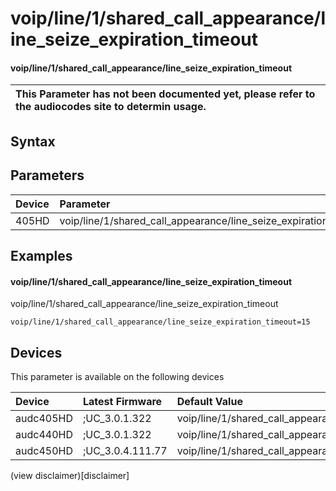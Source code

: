 ﻿---
description: voip/line/1/shared_call_appearance/line_seize_expiration_timeout
search: false
---

# voip/line/1/shared_call_appearance/line_seize_expiration_timeout

#### voip/line/1/shared_call_appearance/line_seize_expiration_timeout


| This Parameter has not been documented yet, please refer to the audiocodes site to determin usage.  | 
| :--- |

## Syntax

## Parameters
|Device|Parameter|value|Description|
|:---|:---|:---|:---|
| 405HD | voip/line/1/shared_call_appearance/line_seize_expiration_timeout |  |  |

## Examples
#### voip/line/1/shared_call_appearance/line_seize_expiration_timeout

voip/line/1/shared_call_appearance/line_seize_expiration_timeout

```
voip/line/1/shared_call_appearance/line_seize_expiration_timeout=15
```

## Devices
This parameter is available on the following devices

| Device | Latest Firmware | Default Value |
|:---|:---|:---|
| audc405HD | ;UC_3.0.1.322 | voip/line/1/shared_call_appearance/line_seize_expiration_timeout=15 
| audc440HD | ;UC_3.0.1.322 | voip/line/1/shared_call_appearance/line_seize_expiration_timeout=15 
| audc450HD | ;UC_3.0.4.111.77 | voip/line/1/shared_call_appearance/line_seize_expiration_timeout=15 

(view disclaimer)[disclaimer]
